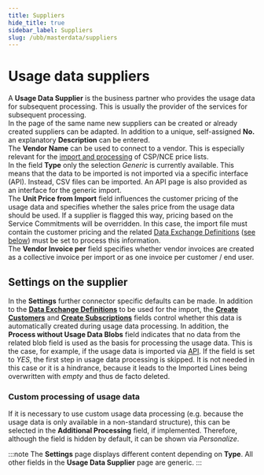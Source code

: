 ```yaml
---
title: Suppliers
hide_title: true
sidebar_label: Suppliers
slug: /ubb/masterdata/suppliers
---
```


# Usage data suppliers
A **Usage Data Supplier** is the business partner who provides the usage data for subsequent processing. This is usually the provider of the services for subsequent processing. <br/>
In the page of the same name new suppliers can be created or already created suppliers can be adapted. In addition to a unique, self-assigned **No.** an explanatory **Description** can be entered. <br/>
The **Vendor Name** can be used to connect to a vendor. This is especially relevant for the [import and processing](/docs/pli/price-list.md#supplier-reference-for-usage-data) of CSP/NCE price lists. <br/>
In the field **Type** only the selection *Generic* is currently available. This means that the data to be imported is not imported via a specific interface (API). Instead, CSV files can be imported. An API page is also provided as an interface for the generic import. <br/>
The **Unit Price from Import** field influences the customer pricing of the usage data and specifies whether the sales price from the usage data should be used. If a supplier is flagged this way, pricing based on the Service Commitments will be overridden. In this case, the import file must contain the customer pricing and the related [Data Exchange Definitions](/docs/ubb/masterdata/dataexchangedefinitions.md) ([see below](#settings-on-the-supplier)) must be set to process this information. <br/>
The **Vendor Invoice per** field specifies whether vendor invoices are created as a collective invoice per import or as one invoice per customer / end user.


## Settings on the supplier
In the **Settings** further connector specific defaults can be made. In addition to the **[Data Exchange Definitions](/docs/ubb/masterdata/dataexchangedefinitions.md)** to be used for the import, the **[Create Customers](/docs/ubb/masterdata/customers-subscriptions.md#usage-data-customers)** and **[Create Subscriptions](/docs/ubb/masterdata/customers-subscriptions.md#usage-data-subscriptions)** fields control whether this data is automatically created during usage data processing. In addition, the **Process without Usage Data Blobs** field indicates that no data from the related blob field is used as the basis for processing the usage data. This is the case, for example, if the usage data is imported via [API](/docs/ubb/processing-usage-data/imports-processing.md#import-usage-data-via-api). If the field is set to *YES*, the first step in usage data processing is skipped. It is not needed in this case or it is a hindrance, because it leads to the Imported Lines being overwritten with *empty* and thus de facto deleted.


### Custom processing of usage data
If it is necessary to use custom usage data processing (e.g. because the usage data is only available in a non-standard structure), this can be selected in the **Additional Processing** field, if implemented. Therefore, although the field is hidden by default, it can be shown via *Personalize*.


:::note
The **Settings** page displays different content depending on **Type**. All other fields in the **Usage Data Supplier** page are generic.
:::